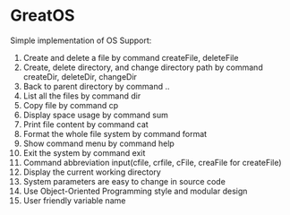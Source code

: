 # GreatOS
Simple implementation of OS
Support:
1.	Create and delete a file by command createFile, deleteFile
2.	Create, delete directory, and change directory path by command createDir, deleteDir, changeDir
3.	Back to parent directory by command ..
4.	List all the files by command dir
5.	Copy file by command cp
6.	Display space usage by command sum
7.	Print file content by command cat
8.	Format the whole file system by command format
9.	Show command menu by command help
10.	Exit the system by command exit
11.	Command abbreviation input(cfile, crfile, cFile, creaFile for createFile)
12.	Display the current working directory
13.	System parameters are easy to change in source code
14.	Use Object-Oriented Programming style and modular design
15.	User friendly variable name

